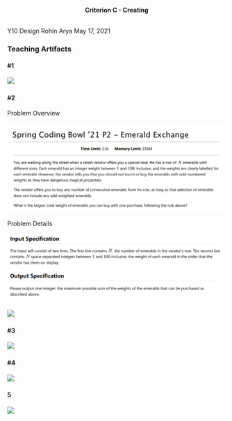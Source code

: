 
<p align="center">
  <b>Criterion C - Creating</b>
  <br><br>
</p>

Y10 Design
Rohin Arya
May 17, 2021

### Teaching Artifacts

#### #1


<a target="_blank" href="https://docs.google.com/presentation/d/1KxIKAXSlOhUfISIWmZod2uu31sry2mHCzw2aCMthCss/present"><img src="https://img.shields.io/badge/Artifact-Counterfit%20Detection-w2bw3s?style=for-the-badge"></a> 

#### #2
Problem Overview

![](../Assets/2021-05-19-00-35-18.png)

Problem Details

![](../Assets/2021-05-19-00-35-48.png)

<a target="_blank" href="https://github.com/r0hin/design/tree/master/Y10/summatives/beyond-design/Code/emeraldexchange.py"><img src="https://img.shields.io/badge/Artifact-Coded%20Solution-w2bw3s?style=for-the-badge"></a> 

#### #3

<a target="_blank" href="https://docs.google.com/document/d/e/2PACX-1vRjOMnmNZbpyVCq05YqLkIqx0nceXRN6if_0XO3AzeJLzH5nowLMNcTY0XamsgMrRpb3PBRNvT79VBV/pub?embedded=true"><img src="https://img.shields.io/badge/Artifact-Strategies%20And%20Tips-w2bw3s?style=for-the-badge"></a> 


#### #4
<a target="_blank" href="https://youtu.be/OscjMU8-vyc"><img src="https://img.shields.io/badge/Artifact-Common%20Algorithms-w2bw3s?style=for-the-badge"></a> 

#### 5
<a target="_blank" href="https://docs.google.com/presentation/d/1eo2e84OOY7fzJWKNCGOAQfUR-5kePTWLjcNuTAzF7zc/present"><img src="https://img.shields.io/badge/Artifact-Long%20Pizza-w2bw3s?style=for-the-badge"></a> 